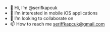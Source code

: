 - 👋 Hi, I’m @serifkapcuk
- 👀 I’m interested in mobile iOS applications
- 💞️ I’m looking to collaborate on
- 📫 How to reach me seriffkapcuk@gmail.com

<!---
serifkapcuk/serifkapcuk is a ✨ special ✨ repository because its `README.md` (this file) appears on your GitHub profile.
You can click the Preview link to take a look at your changes.
--->
